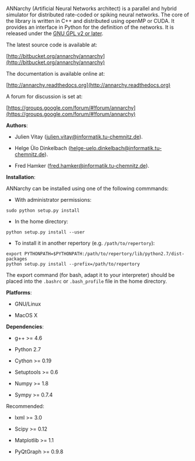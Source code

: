 ANNarchy (Artificial Neural Networks architect) is a parallel and hybrid simulator for distributed rate-coded or spiking neural networks. The core of the library is written in C++ and distributed using openMP or CUDA. It provides an interface in Python for the definition of the networks. It is released under the [GNU GPL v2 or later](http://www.gnu.org/licenses/gpl.html).

The latest source code is available at: 

[http://bitbucket.org/annarchy/annarchy](http://bitbucket.org/annarchy/annarchy)

The documentation is available online at: 

[http://annarchy.readthedocs.org](http://annarchy.readthedocs.org)

A forum for discussion is set at:

[https://groups.google.com/forum/#!forum/annarchy](https://groups.google.com/forum/#!forum/annarchy)


**Authors**:

* Julien Vitay (julien.vitay@informatik.tu-chemnitz.de). 

* Helge Ülo Dinkelbach (helge-uelo.dinkelbach@informatik.tu-chemnitz.de). 

* Fred Hamker (fred.hamker@informatik.tu-chemnitz.de). 


**Installation**:

ANNarchy can be installed using one of the following commmands:

* With administrator permissions:

~~~~
sudo python setup.py install
~~~~

* In the home directory:

~~~~
python setup.py install --user
~~~~
    
* To install it in another repertory (e.g. `/path/to/repertory`):

~~~~
export PYTHONPATH=$PYTHONPATH:/path/to/repertory/lib/python2.7/dist-packages
python setup.py install --prefix=/path/to/repertory
~~~~

The export command (for bash, adapt it to your interpreter) should be placed into the `.bashrc` or `.bash_profile` file in the home directory.

**Platforms**:

* GNU/Linux

* MacOS X

**Dependencies**:

* g++ >= 4.6

* Python 2.7

* Cython >= 0.19

* Setuptools >= 0.6

* Numpy >= 1.8

* Sympy >= 0.7.4

Recommended: 

* lxml >= 3.0

* Scipy >= 0.12

* Matplotlib >= 1.1

* PyQtGraph >= 0.9.8
